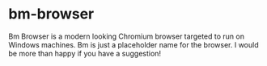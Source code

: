 # bm-browser
Bm Browser is a modern looking Chromium browser targeted to run on Windows machines. Bm is just a placeholder name for the browser. I would be more than happy if you have a suggestion!
